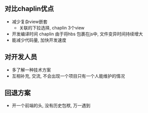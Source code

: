 ## 对比chaplin优点

* 减少复杂view嵌套
  * 关联的下拉选择, chaplin 3个view
* 开发编译时间
  chaplin 由于将hbs 包裹在js中, 文件变异时间持续增大
* 能减少代码量, 加快开发速度

## 对开发人员
* 多了解一种技术方案
* 互相补充, 交流, 不会出现一个项目只有一个人能维护的情况


## 回退方案
* 开一个前端的头, 没有历史包袱, 万一遇到
